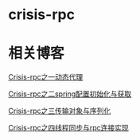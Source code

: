 # crisis-rpc

# 相关博客

[Crisis-rpc之一动态代理](https://jeremieastray.github.io/blog/crisis-rpc-1)

[Crisis-rpc之二spring配置初始化与获取](https://jeremieastray.github.io/blog/crisis-rpc-2)

[Crisis-rpc之三传输对象与序列化](https://jeremieastray.github.io/blog/crisis-rpc-3)

[Crisis-rpc之四线程同步与rpc连接实现](https://jeremieastray.github.io/blog/crisis-rpc-4)
